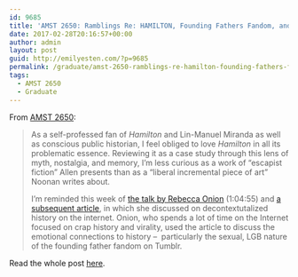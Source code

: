 ```yaml
---
id: 9685
title: 'AMST 2650: Ramblings Re: HAMILTON, Founding Fathers Fandom, and Myth as a Framework(?)'
date: 2017-02-28T20:16:57+00:00
author: admin
layout: post
guid: http://emilyesten.com/?p=9685
permalink: /graduate/amst-2650-ramblings-re-hamilton-founding-fathers-fandom-and-myth-as-a-framework/
tags:
  - AMST 2650
  - Graduate
---
```

From [AMST 2650](http://blogs.brown.edu/amst-2650-s01-spring-2017/):

> As a self-professed fan of _Hamilton_ and Lin-Manuel Miranda as well as conscious public historian, I feel obliged to love _Hamilton_ in all its problematic essence. Reviewing it as a case study through this lens of myth, nostalgia, and memory, I’m less curious as a work of “escapist fiction” Allen presents than as a “liberal incremental piece of art” Noonan writes about.
>
> I’m reminded this week of [the talk by Rebecca Onion](http://t.umblr.com/redirect?z=https%3A%2F%2Fwww.youtube.com%2Fwatch%3Fv%3DEIvAIyyZSZU&t=YTlhMzBiNWJiOWYzMjYwM2JkNGQzMmZjNDQ4NDAxNjc4ZjI5YjgyYixQT0JEWFNLOQ%3D%3D&b=t%3ABuHYNeU4S-GsP_cqG_AnuA&p=http%3A%2F%2Fthefederalistfreestyle.tumblr.com%2Fpost%252) (1:04:55) and [a subsequent article](http://nymag.com/selectall/2016/03/inside-tumblrs-founding-fathers-fandom.html#comments), in which she discussed on decontextutalized history on the internet. Onion, who spends a lot of time on the Internet focused on crap history and virality, used the article to discuss the emotional connections to history –  particularly the sexual, LGB nature of the founding father fandom on Tumblr.

Read the whole post [here](http://blogs.brown.edu/amst-2650-s01-spring-2017/2017/02/28/ramblings-re-hamilton-founding-fathers-fandom-and-myth-as-a-framework/).
